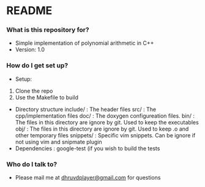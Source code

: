 # README #


### What is this repository for? ###

* Simple implementation of polynomial arithmetic in C++
* Version: 1.0

### How do I get set up? ###

* Setup: 
1. Clone the repo
2. Use the Makefile to build
* Directory structure
	include/	: The header files
	src/ 		: The cpp/implementation files
	doc/		: The doxygen configureation files.
	bin/		: The files in this directory are ignore by git. Used to keep the executables
	obj/		: The files in this directory are ignore by git. Used to keep .o and other temporary files
	snippets/	: Specific vim snippets. Can be ignore if not using vim and snipmate plugin
* Dependencies : google-test (if you wish to build the tests

### Who do I talk to? ###

* Please mail me at dhruvdplayer@gmail.com for questions